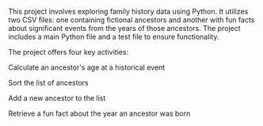 This project involves exploring family history data using Python. It utilizes two CSV files: one containing fictional ancestors and another with fun facts about significant events from the years of those ancestors. 
The project includes a main Python file and a test file to ensure functionality.

The project offers four key activities:

Calculate an ancestor's age at a historical event

Sort the list of ancestors

Add a new ancestor to the list

Retrieve a fun fact about the year an ancestor was born

